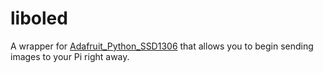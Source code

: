 # liboled

A wrapper for [Adafruit_Python_SSD1306](https://github.com/adafruit/Adafruit_Python_SSD1306) that allows you to begin sending images to your Pi right away.
